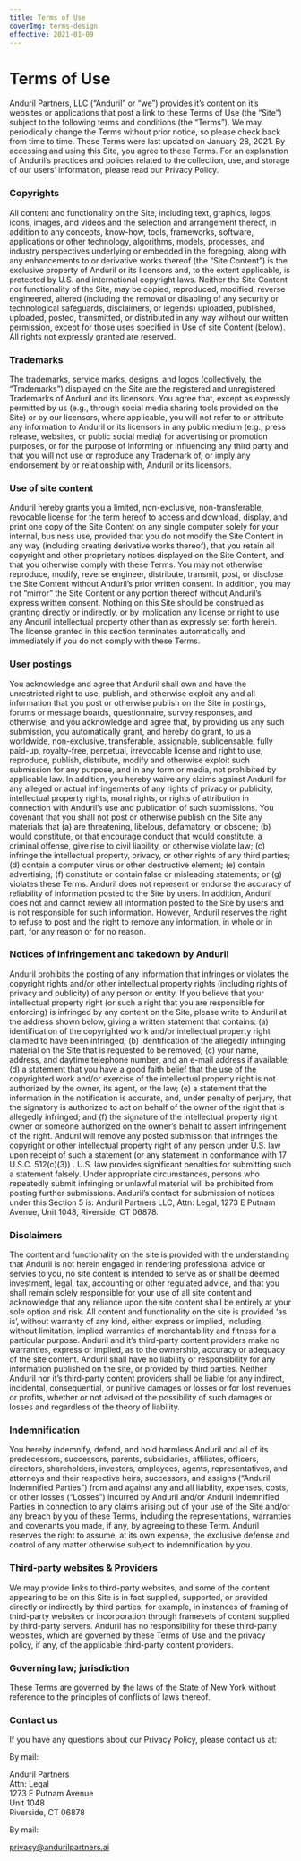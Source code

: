 ```yaml
---
title: Terms of Use
coverImg: terms-design
effective: 2021-01-09
---
```

# Terms of Use
Anduril Partners, LLC (“Anduril” or “we”) provides it’s content on it’s websites or applications that post a link to these Terms of Use (the “Site”) subject to the following terms and conditions (the “Terms”). We may periodically change the Terms without prior notice, so please check back from time to time. These Terms were last updated on January 28, 2021. By accessing and using this Site, you agree to these Terms. For an explanation of Anduril’s practices and policies related to the collection, use, and storage of our users’ information, please read our Privacy Policy.

### Copyrights

All content and functionality on the Site, including text, graphics, logos, icons, images, and videos and the selection and arrangement thereof, in addition to any concepts, know-how, tools, frameworks, software, applications or other technology, algorithms, models, processes, and industry perspectives underlying or embedded in the foregoing, along with any enhancements to or derivative works thereof (the “Site Content”) is the exclusive property of Anduril or its licensors and, to the extent applicable, is protected by U.S. and international copyright laws. Neither the Site Content nor functionality of the Site, may be copied, reproduced, modified, reverse engineered, altered (including the removal or disabling of any security or technological safeguards, disclaimers, or legends) uploaded, published, uploaded, posted, transmitted, or distributed in any way without our written permission, except for those uses specified in Use of site Content (below). All rights not expressly granted are reserved.

### Trademarks

The trademarks, service marks, designs, and logos (collectively, the “Trademarks”) displayed on the Site are the registered and unregistered Trademarks of Anduril and its licensors. You agree that, except as expressly permitted by us (e.g., through social media sharing tools provided on the Site) or by our licensors, where applicable, you will not refer to or attribute any information to Anduril or its licensors in any public medium (e.g., press release, websites, or public social media) for advertising or promotion purposes, or for the purpose of informing or influencing any third party and that you will not use or reproduce any Trademark of, or imply any endorsement by or relationship with, Anduril or its licensors.

### Use of site content

Anduril hereby grants you a limited, non-exclusive, non-transferable, revocable license for the term hereof to access and download, display, and print one copy of the Site Content on any single computer solely for your internal, business use, provided that you do not modify the Site Content in any way (including creating derivative works thereof), that you retain all copyright and other proprietary notices displayed on the Site Content, and that you otherwise comply with these Terms. You may not otherwise reproduce, modify, reverse engineer, distribute, transmit, post, or disclose the Site Content without Anduril’s prior written consent. In addition, you may not “mirror” the Site Content or any portion thereof without Anduril’s express written consent. Nothing on this Site should be construed as granting directly or indirectly, or by implication any license or right to use any Anduril intellectual property other than as expressly set forth herein. The license granted in this section terminates automatically and immediately if you do not comply with these Terms.

### User postings

You acknowledge and agree that Anduril shall own and have the unrestricted right to use, publish, and otherwise exploit any and all information that you post or otherwise publish on the Site in postings, forums or message boards, questionnaire, survey responses, and otherwise, and you acknowledge and agree that, by providing us any such submission, you automatically grant, and hereby do grant, to us a worldwide, non-exclusive, transferable, assignable, sublicensable, fully paid-up, royalty-free, perpetual, irrevocable license and right to use, reproduce, publish, distribute, modify and otherwise exploit such submission for any purpose, and in any form or media, not prohibited by applicable law. In addition, you hereby waive any claims against Anduril for any alleged or actual infringements of any rights of privacy or publicity, intellectual property rights, moral rights, or rights of attribution in connection with Anduril’s use and publication of such submissions.
You covenant that you shall not post or otherwise publish on the Site any materials that (a) are threatening, libelous, defamatory, or obscene; (b) would constitute, or that encourage conduct that would constitute, a criminal offense, give rise to civil liability, or otherwise violate law; (c) infringe the intellectual property, privacy, or other rights of any third parties; (d) contain a computer virus or other destructive element; (e) contain advertising; (f) constitute or contain false or misleading statements; or (g) violates these Terms.
Anduril does not represent or endorse the accuracy of reliability of information posted to the Site by users. In addition, Anduril does not and cannot review all information posted to the Site by users and is not responsible for such information. However, Anduril reserves the right to refuse to post and the right to remove any information, in whole or in part, for any reason or for no reason.

### Notices of infringement and takedown by Anduril

Anduril prohibits the posting of any information that infringes or violates the copyright rights and/or other intellectual property rights (including rights of privacy and publicity) of any person or entity. If you believe that your intellectual property right (or such a right that you are responsible for enforcing) is infringed by any content on the Site, please write to Anduril at the address shown below, giving a written statement that contains: (a) identification of the copyrighted work and/or intellectual property right claimed to have been infringed; (b) identification of the allegedly infringing material on the Site that is requested to be removed; (c) your name, address, and daytime telephone number, and an e-mail address if available; (d) a statement that you have a good faith belief that the use of the copyrighted work and/or exercise of the intellectual property right is not authorized by the owner, its agent, or the law; (e) a statement that the information in the notification is accurate, and, under penalty of perjury, that the signatory is authorized to act on behalf of the owner of the right that is allegedly infringed; and (f) the signature of the intellectual property right owner or someone authorized on the owner’s behalf to assert infringement of the right. Anduril will remove any posted submission that infringes the copyright or other intellectual property right of any person under U.S. law upon receipt of such a statement (or any statement in conformance with 17 U.S.C. 512(c)(3)) . U.S. law provides significant penalties for submitting such a statement falsely. Under appropriate circumstances, persons who repeatedly submit infringing or unlawful material will be prohibited from posting further submissions. Anduril’s contact for submission of notices under this Section 5 is: Anduril Partners LLC, Attn: Legal, 1273 E Putnam Avenue, Unit 1048, Riverside, CT 06878.

### Disclaimers

The content and functionality on the site is provided with the understanding that Anduril is not herein engaged in rendering professional advice or servies to you, no site content is intended to serve as or shall be deemed investment, legal, tax, accounting or other regulated advice, and that you shall remain solely responsible for your use of all site content and acknowledge that any reliance upon the site content shall be entirely at your sole option and risk. All content and functionality on the site is provided ‘as is’, without warranty of any kind, either express or implied, including, without limitation, implied warranties of merchantability and fitness for a particular purpose. Anduril and it’s third-party content providers make no warranties, express or implied, as to the ownership, accuracy or adequacy of the site content. Anduril shall have no liability or responsibility for any information published on the site, or provided by third parties. Neither Anduril nor it’s third-party content providers shall be liable for any indirect, incidental, consequential, or punitive damages or losses or for lost revenues or profits, whether or not advised of the possibility of such damages or losses and regardless of the theory of liability. 

### Indemnification

You hereby indemnify, defend, and hold harmless Anduril and all of its predecessors, successors, parents, subsidiaries, affiliates, officers, directors, shareholders, investors, employees, agents, representatives, and attorneys and their respective heirs, successors, and assigns (“Anduril Indemnified Parties”) from and against any and all liability, expenses, costs, or other losses (“Losses”) incurred by Anduril and/or Anduril Indemnified Parties in connection to any claims arising out of your use of the Site and/or any breach by you of these Terms, including the representations, warranties and covenants you made, if any, by agreeing to these Term. Anduril reserves the right to assume, at its own expense, the exclusive defense and control of any matter otherwise subject to indemnification by you.


### Third-party websites & Providers

We may provide links to third-party websites, and some of the content appearing to be on this Site is in fact supplied,
supported, or provided directly or indirectly by third parties, for example, in instances of framing of third-party
websites or incorporation through framesets of content supplied by third-party servers. Anduril has no responsibility
for these third-party websites, which are governed by these Terms of Use and the privacy policy, if any, of the applicable
third-party content providers.

### Governing law; jurisdiction

These Terms are governed by the laws of the State of New York without reference to the principles of conflicts of laws
thereof.

### Contact us

If you have any questions about our Privacy Policy, please contact us at:

By mail:

Anduril Partners <br>
Attn: Legal <br>
1273 E Putnam Avenue <br>
Unit 1048 <br>
Riverside, CT 06878 <br>

By mail:

privacy@andurilpartners.ai
